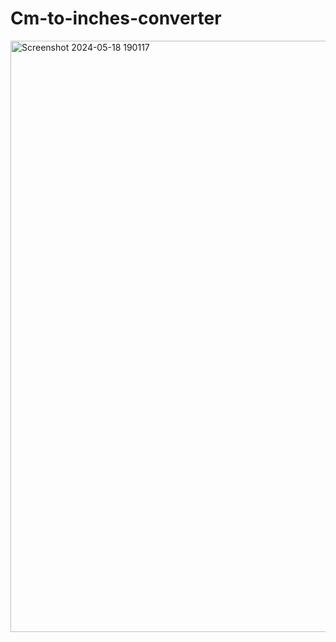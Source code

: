 # Cm-to-inches-converter

<img width="946" alt="Screenshot 2024-05-18 190117" src="https://github.com/omprakashbabu/Cm-to-inches-converter/assets/116138027/09e84721-ddc9-4bb8-a44f-6233bcc9e134">
